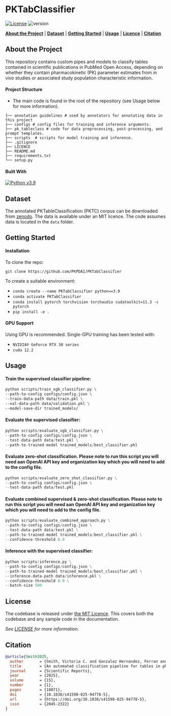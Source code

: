 
# PKTabClassifier

[![License](https://img.shields.io/badge/License-MIT-blue.svg)](https://github.com/PKPDAI/PKTabClassifier/blob/master/LICENCE) ![version](https://img.shields.io/badge/version-0.1.0-blue) 

[**About the Project**](#about-the-project) | [**Dataset**](#dataset) | [**Getting Started**](#getting-started-) | [**Usage**](#usage) | [**Licence**](#lincence) | [**Citation**](#citation)

## About the Project

This repository contains custom pipes and models to classify tables contained in scientific publications in PubMed Open Access, depending on whether they contain pharmacokinetic (PK) parameter estimates from _in vivo_ studies or associated study population characteristic information.


#### Project Structure

- The main code is found in the root of the repository (see Usage below for more information).

```
├── annotation guidelines # used by annotators for annotating data in this project
├── configs # config files for training and inference arguments. 
├── pk_tableclass # code for data preprocessing, post-processing, and prompt templates.
├── scripts  # scripts for model training and inference.
├── .gitignore
├── LICENCE
├── README.md
├── requirements.txt
└── setup.py
```

#### Built With

[![Python v3.9](https://img.shields.io/badge/python-v3.9-blue.svg)](https://www.python.org/downloads/release/python-390/)



## Dataset

The annotated PKTableClassification (PKTC) corpus can be downloaded from [zenodo](https://zenodo.org/records/13884895). The data is available under an MIT licence. The code assumes data is located in the `data` folder. 

## Getting Started 

#### Installation

To clone the repo:

`git clone https://github.com/PKPDAI/PKTabClassifier`
    
To create a suitable environment:
- ```conda create --name PKTabClassifier python==3.9```
- `conda activate PKTabClassifier`
- `conda install pytorch torchvision torchaudio cudatoolkit=11.3 -c pytorch`
- `pip install -e .`

#### GPU Support

Using GPU is recommended. Single-GPU training has been tested with:
- `NVIDIA® GeForce RTX 30 series`
- `cuda 12.2`

## Usage

#### Train the supervised classifier pipeline:

````bash
python scripts/train_xgb_classifier.py \
--path-to-config configs/config.json \
--train-data-path data/train.pkl \
--val-data-path data/validation.pkl \
--model-save-dir trained_models/
````

#### Evaluate the supervised classifier: 

```python
python scripts/evaluate_xgb_classifier.py \
--path-to-config configs/config.json \
--test-data-path data/test.pkl \
--path-to-trained-model trained_models/best_classifier.pkl

```

#### Evaluate zero-shot classification. Please note to run this script you will need aan OpenAI API key and organization key which you will need to add to the config file.
```python
python scripts/evaluate_zero_shot_classifier.py \
--path-to-config configs/config.json \
--test-data-path data/test.pkl

```

#### Evaluate combined supervised & zero-shot classification. Please note to run this script you will need aan OpenAI API key and organization key which you will need to add to the config file.
```python
python scripts/evaluate_combined_approach.py \
--path-to-config configs/config.json \
--test-data-path data/test.pkl \
--path-to-trained-model trained_models/best_classifier.pkl \
--confidence-threshold 0.9
```

#### Inference with the supervised classifier: 

```python
python scripts/inference.py \
--path-to-config configs/config.json \
--path-to-trained-model trained_models/best_classifier.pkl \
--inference-data-path data/inference.pkl \
--confidence-threshold 0.9 \
--batch-size 500

```

## License

The codebase is released under [the MIT Licence][mit].
This covers both the codebase and any sample code in the documentation.

_See [LICENSE](./LICENSE) for more information._

[mit]: LICENCE

## Citation

```bibtex
@article{Smith2025,
  author       = {Smith, Victoria C. and Gonzalez Hernandez, Ferran and Wattanakul, Thanaporn and Chotsiri, Palang and Cordero, José Antonio and Ballester, Maria Rosa and Duran, Màrius and Fanlo Escudero, Olga and Lilaonitkul, Watjana and Standing, Joseph F. and Kloprogge, Frank},
  title        = {An automated classification pipeline for tables in pharmacokinetic literature},
  journal      = {Scientific Reports},
  year         = {2025},
  volume       = {15},
  number       = {1},
  pages        = {10071},
  doi          = {10.1038/s41598-025-94778-5},
  url          = {https://doi.org/10.1038/s41598-025-94778-5},
  issn         = {2045-2322}
}
```

